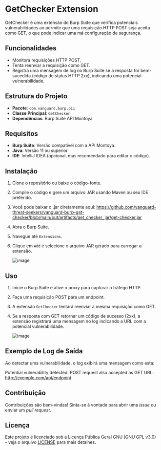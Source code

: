 # GetChecker Extension

GetChecker é uma extensão do Burp Suite que verifica potenciais vulnerabilidades ao permitir que uma requisição HTTP POST seja aceita como GET, o que pode indicar uma má configuração de segurança.

## Funcionalidades

- Monitora requisições HTTP POST.
- Tenta reenviar a requisição como GET.
- Registra uma mensagem de log no Burp Suite se a resposta for bem-sucedida (código de status HTTP 2xx), indicando uma potencial vulnerabilidade.

## Estrutura do Projeto

- **Pacote**: `com.vanguard.burp.pii`
- **Classe Principal**: `GetChecker`
- **Dependências**: Burp Suite API Montoya

## Requisitos

- **Burp Suite**: Versão compatível com a API Montoya.
- **Java**: Versão 11 ou superior.
- **IDE**: IntelliJ IDEA (opcional, mas recomendado para editar o código).

## Instalação

1. Clone o repositório ou baixe o código-fonte.
2. Compile o código e gere um arquivo JAR usando Maven ou seu IDE preferido.
3. Você pode baixar o .jar diretamente aqui: https://github.com/vanguard-threat-seekers/vanguard-burp-get-checker/blob/main/out/artifacts/get_checker_jar/get-checker.jar
4. Abra o Burp Suite.
5. Navegue até `Extensions`.
6. Clique em `Add` e selecione o arquivo JAR gerado para carregar a extensão.

   ![image](https://github.com/user-attachments/assets/5d42c418-8544-4805-a698-a7fd1908f2e9)


## Uso

1. Inicie o Burp Suite e ative o proxy para capturar o tráfego HTTP.
2. Faça uma requisição POST para um endpoint.
3. A extensão `GetChecker` tentará reenviar a mesma requisição como GET.
4. Se a resposta com GET retornar um código de sucesso (2xx), a extensão registrará uma mensagem no log indicando a URL com a potencial vulnerabilidade.

   ![image](https://github.com/user-attachments/assets/8575b047-cb3d-4c1b-8f40-5577137fa60e)


## Exemplo de Log de Saída

Ao detectar uma vulnerabilidade, o log exibirá uma mensagem como esta:

Potential vulnerability detected: POST request also accepted as GET URL: http://exemplo.com/api/endpoint


## Contribuição

Contribuições são bem-vindas! Sinta-se à vontade para abrir uma *issue* ou enviar um *pull request*.

## Licença
Este projeto é licenciado sob a Licença Pública Geral GNU (GNU GPL v3.0) - veja o arquivo [LICENSE](LICENSE) para mais detalhes.
